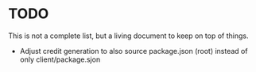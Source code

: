 # TODO

This is not a complete list, but a living document to keep on top of things.

* Adjust credit generation to also source package.json (root) instead of only client/package.sjon
